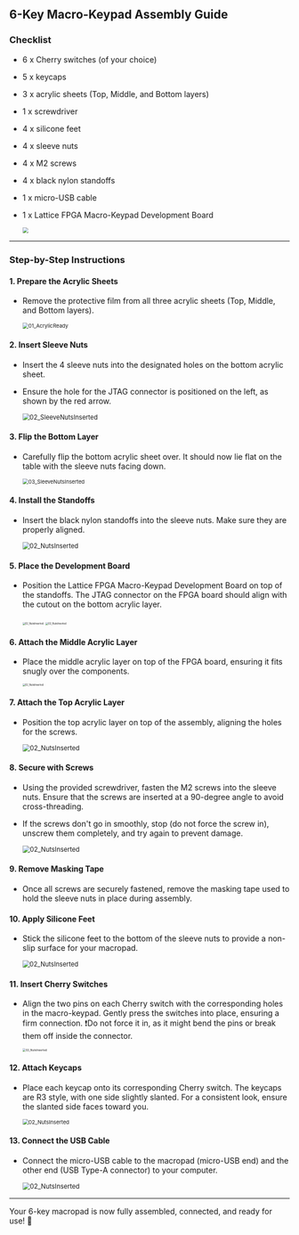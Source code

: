 ## 6-Key Macro-Keypad Assembly Guide
### Checklist


- 6 x Cherry switches (of your choice)

- 5 x keycaps

- 3 x acrylic sheets (Top, Middle, and Bottom layers)

- 1 x screwdriver

- 4 x silicone feet

- 4 x sleeve nuts

- 4 x M2 screws

- 4 x black nylon standoffs

- 1 x micro-USB cable

- 1 x Lattice FPGA Macro-Keypad Development Board

  <img src=".\assets\00.png" style="zoom: 66%;"  />





------

### Step-by-Step Instructions

#### 1. Prepare the Acrylic Sheets

- Remove the protective film from all three acrylic sheets (Top, Middle, and Bottom layers).

  <img src=".\assets\01.jpg" alt= "01_AcrylicReady" style="zoom: 66%;"  />



#### 2. Insert Sleeve Nuts

- Insert the 4 sleeve nuts into the designated holes on the bottom acrylic sheet.

- Ensure the hole for the JTAG connector is positioned on the left, as shown by the red arrow.

  <img src=".\assets\02.jpg" alt="02_SleeveNutsInserted" style="zoom: 80%;"  />

  

#### 3. Flip the Bottom Layer

- Carefully flip the bottom acrylic sheet over. It should now lie flat on the table with the sleeve nuts facing down.

  <img src=".\assets\03.jpg" alt="03_SleeveNutsInserted" style="zoom: 66%;"  />
  
  

#### 4. Install the Standoffs

- Insert the black nylon standoffs into the sleeve nuts. Make sure they are properly aligned.

  <img src=".\assets\04.png" alt="02_NutsInserted" style="zoom: 80%;"  />
  
  

#### 5. Place the Development Board

- Position the Lattice FPGA Macro-Keypad Development Board on top of the standoffs. The JTAG connector on the FPGA board should align with the cutout on the bottom acrylic layer.

  <img src=".\assets\05.jpeg" alt="02_NutsInserted" style="zoom: 30%;"  />

  <img src=".\assets\05b.jpeg" alt="02_NutsInserted" style="zoom: 30%;"  />
  
  

#### 6. Attach the Middle Acrylic Layer

- Place the middle acrylic layer on top of the FPGA board, ensuring it fits snugly over the components.

  <img src=".\assets\06.jpeg" alt="02_NutsInserted" style="zoom: 30%;"  />
  
  

#### 7. Attach the Top Acrylic Layer

- Position the top acrylic layer on top of the assembly, aligning the holes for the screws.

  <img src=".\assets\07.png" alt="02_NutsInserted" style="zoom: 82%;"  />
  
  

#### 8. Secure with Screws

- Using the provided screwdriver, fasten the M2 screws into the sleeve nuts. Ensure that the screws are inserted at a 90-degree angle to avoid cross-threading.

- If the screws don't go in smoothly, stop (do not force the screw in), unscrew them completely, and try again to prevent damage.

  <img src=".\assets\08.png" alt="02_NutsInserted" style="zoom: 82%;"  />
  
  

#### 9. Remove Masking Tape

- Once all screws are securely fastened, remove the masking tape used to hold the sleeve nuts in place during assembly.



#### 10. Apply Silicone Feet

- Stick the silicone feet to the bottom of the sleeve nuts to provide a non-slip surface for your macropad.

  <img src=".\assets\10.jpg" alt="02_NutsInserted" style="zoom: 80%;"  />
  
  

#### 11. Insert Cherry Switches

- Align the two pins on each Cherry switch with the corresponding holes in the macro-keypad. Gently press the switches into place, ensuring a firm connection. ❗Do not force it in, as it might bend the pins or break them off inside the connector.

  <img src=".\assets\11.jpg" alt="02_NutsInserted" style="zoom: 35%;"  />
  
  

#### 12. Attach Keycaps	

- Place each keycap onto its corresponding Cherry switch. The keycaps are R3 style, with one side slightly slanted. For a consistent look, ensure the slanted side faces toward you.

  <img src=".\assets\12.jpg" alt="02_NutsInserted" style="zoom: 67%;"  />
  
  

#### 13. Connect the USB Cable

- Connect the micro-USB cable to the macropad (micro-USB end) and the other end (USB Type-A connector) to your computer.

  <img src=".\assets\13.jpg" alt="02_NutsInserted" style="zoom: 82%;"  />
  
  

------

Your 6-key macropad is now fully assembled, connected, and ready for use! 🎉



